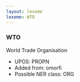 ```yaml
---
layout: lexeme
lexeme: WTO
---
```


###  WTO

World Trade Organisation
* UPOS:  PROPN
* Added from:  omorfi
* Possible NER class:  ORG

